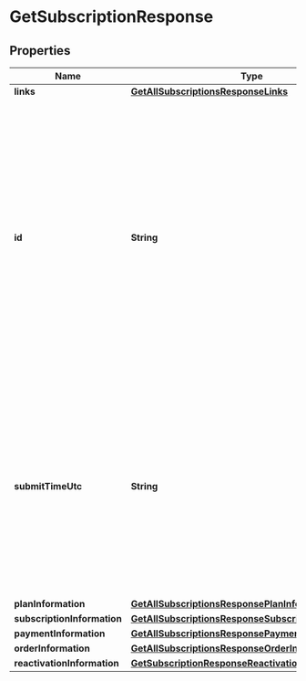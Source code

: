 
# GetSubscriptionResponse

## Properties
Name | Type | Description | Notes
------------ | ------------- | ------------- | -------------
**links** | [**GetAllSubscriptionsResponseLinks**](GetAllSubscriptionsResponseLinks.md) |  |  [optional]
**id** | **String** | An unique identification number generated by Cybersource to identify the submitted request. Returned by all services. It is also appended to the endpoint of the resource. On incremental authorizations, this value with be the same as the identification number returned in the original authorization response.  |  [optional]
**submitTimeUtc** | **String** | Time of request in UTC. Format: &#x60;YYYY-MM-DDThh:mm:ssZ&#x60; **Example** &#x60;2016-08-11T22:47:57Z&#x60; equals August 11, 2016, at 22:47:57 (10:47:57 p.m.). The &#x60;T&#x60; separates the date and the time. The &#x60;Z&#x60; indicates UTC.  Returned by Cybersource for all services.  |  [optional]
**planInformation** | [**GetAllSubscriptionsResponsePlanInformation**](GetAllSubscriptionsResponsePlanInformation.md) |  |  [optional]
**subscriptionInformation** | [**GetAllSubscriptionsResponseSubscriptionInformation**](GetAllSubscriptionsResponseSubscriptionInformation.md) |  |  [optional]
**paymentInformation** | [**GetAllSubscriptionsResponsePaymentInformation**](GetAllSubscriptionsResponsePaymentInformation.md) |  |  [optional]
**orderInformation** | [**GetAllSubscriptionsResponseOrderInformation**](GetAllSubscriptionsResponseOrderInformation.md) |  |  [optional]
**reactivationInformation** | [**GetSubscriptionResponseReactivationInformation**](GetSubscriptionResponseReactivationInformation.md) |  |  [optional]



